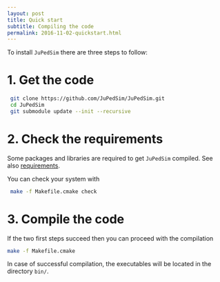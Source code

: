 ```yaml
---
layout: post
title: Quick start
subtitle: Compiling the code
permalink: 2016-11-02-quickstart.html
---
```



To install `JuPedSim` there are three steps to follow: 

# 1. Get the code

```bash
 git clone https://github.com/JuPedSim/JuPedSim.git
 cd JuPedSim
 git submodule update --init --recursive
```

# 2. Check the requirements 
Some packages and libraries are required to get `JuPedSim` compiled. See also [requirements](2016-11-03-requirements.html).

You can check your system with 

```bash 
 make -f Makefile.cmake check
```

# 3. Compile the code

If the two first steps succeed then you can proceed with the compilation 

```bash 
make -f Makefile.cmake
```

In case of successful compilation,  the executables will be located in the directory `bin/`.
